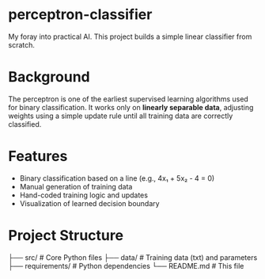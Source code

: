 # perceptron-classifier
My foray into practical AI. This project builds a simple linear classifier from scratch.

# Background
The perceptron is one of the earliest supervised learning algorithms used for binary classification. It works only on **linearly separable data**, adjusting weights using a simple update rule until all training data are correctly classified.

# Features
- Binary classification based on a line (e.g., 4x₁ + 5x₂ - 4 = 0)
- Manual generation of training data
- Hand-coded training logic and updates
- Visualization of learned decision boundary

# Project Structure
├── src/ # Core Python files
├── data/ # Training data (txt) and parameters
├── requirements/ # Python dependencies
└── README.md # This file
